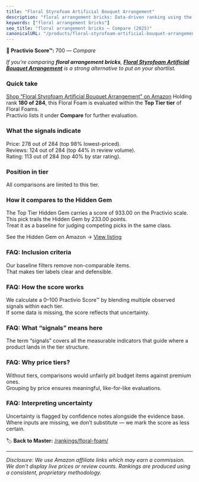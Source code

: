 ```yaml
---
title: "Floral Styrofoam Artificial Bouquet Arrangement"
description: "floral arrangement bricks: Data-driven ranking using the Practivio Score™. Positioned by quality, value, demand, findability, momentum."
keywords: ["floral arrangement bricks"]
seo_title: "floral arrangement bricks — Compare (2025)"
canonicalURL: "/products/floral-styrofoam-artificial-bouquet-arrangement-B0B7MZFQ33/"
---
```


**🛒 Practivio Score™:** 700 — _Compare_


*If you're comparing **floral arrangement bricks**, **[Floral Styrofoam Artificial Bouquet Arrangement](https://www.amazon.com/dp/B0B7MZFQ33?tag=practivio-20)** is a strong alternative to put on your shortlist.*
### Quick take
[Shop “Floral Styrofoam Artificial Bouquet Arrangement” on Amazon](https://www.amazon.com/dp/B0B7MZFQ33?tag=practivio-20)
Holding rank **180 of 284**, this Floral Foam is evaluated within the **Top Tier tier** of Floral Foams.  
Practivio lists it under **Compare** for further evaluation.

### What the signals indicate
Price: 278 out of 284 (top 98% lowest-priced).  
Reviews: 124 out of 284 (top 44% in review volume).  
Rating: 113 out of 284 (top 40% by star rating).  

### Position in tier
All comparisons are limited to this tier.

### How it compares to the Hidden Gem
The Top Tier Hidden Gem carries a score of 933.00 on the Practivio scale.  
This pick trails the Hidden Gem by 233.00 points.  
Treat it as a baseline for judging competing picks in the same class.  

See the Hidden Gem on Amazon → [View listing](https://www.amazon.com/dp/B07BPRHWL5?tag=practivio-20)

### FAQ: Inclusion criteria
Our baseline filters remove non-comparable items.  
That makes tier labels clear and defensible.

### FAQ: How the score works
We calculate a 0–100 Practivio Score™ by blending multiple observed signals within each tier.  
If some data is missing, the score reflects that uncertainty.

### FAQ: What “signals” means here
The term “signals” covers all the measurable indicators that guide where a product lands in the tier structure.

### FAQ: Why price tiers?
Without tiers, comparisons would unfairly pit budget items against premium ones.  
Grouping by price ensures meaningful, like-for-like evaluations.

### FAQ: Interpreting uncertainty
Uncertainty is flagged by confidence notes alongside the evidence base.  
Where inputs are missing, we don’t substitute — we mark the score as less certain.

<!-- Missing template for Compare/CompareWithinPriceClass -->


🏷️ **Back to Master:** [/rankings/floral-foam/](/rankings/floral-foam/)

---
_Disclosure: We use Amazon affiliate links which may earn a commission. We don’t display live prices or review counts. Rankings are produced using a consistent, proprietary methodology._

